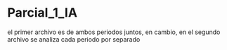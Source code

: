 # Parcial_1_IA
el primer archivo es de ambos periodos juntos, en cambio, en el segundo archivo se analiza cada periodo por separado 
